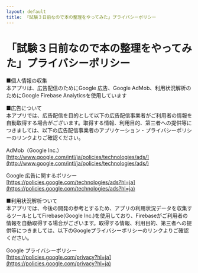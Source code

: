 ```yaml
---
layout: default
title: 「試験３日前なので本の整理をやってみた」プライバシーポリシー
---
```


# 「試験３日前なので本の整理をやってみた」プライバシーポリシー  
■個人情報の収集  
本アプリは、広告配信のためにGoogle 広告、Google AdMob、利用状況解析のためにGoogle Firebase Analyticsを使用しています  
  
■広告について  
本アプリでは、広告配信を目的として以下の広告配信事業者がご利用者の情報を自動取得する場合がございます。取得する情報、利用目的、第三者への提供等につきましては、以下の広告配信事業者のアプリケーション・プライバシーポリシーのリンクよりご確認ください。  
  
AdMob（Google Inc.）  
[http://www.google.com/intl/ja/policies/technologies/ads/](http://www.google.com/intl/ja/policies/technologies/ads/)  
  
Google 広告に関するポリシー  
[https://policies.google.com/technologies/ads?hl=ja](https://policies.google.com/technologies/ads?hl=ja)  
  
■利用状況解析ついて  
本アプリでは、今後の開発の参考とするため、アプリの利用状況データを収集するツールとしてFirebase(Google Inc.)を使用しており、Firebaseがご利用者の情報を自動取得する場合がございます。取得する情報、利用目的、第三者への提供等につきましては、以下のGoogleプライバシーポリシーのリンクよりご確認ください。  
  
Google プライバシーポリシー  
[https://policies.google.com/privacy?hl=ja](https://policies.google.com/privacy?hl=ja)  
